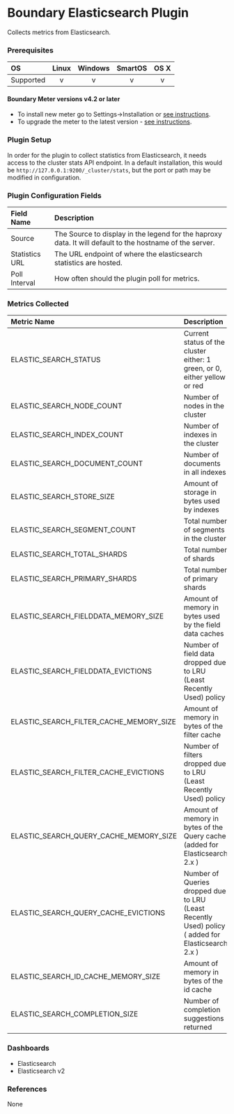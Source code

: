 # Boundary Elasticsearch Plugin 

Collects metrics from Elasticsearch.

### Prerequisites

|     OS    | Linux | Windows | SmartOS | OS X |
|:----------|:-----:|:-------:|:-------:|:----:|
| Supported |   v   |    v    |    v    |  v   |

#### Boundary Meter versions v4.2 or later

- To install new meter go to Settings->Installation or [see instructions](https://help.boundary.com/hc/en-us/sections/200634331-Installation).
- To upgrade the meter to the latest version - [see instructions](https://help.boundary.com/hc/en-us/articles/201573102-Upgrading-the-Boundary-Meter).

### Plugin Setup

In order for the plugin to collect statistics from Elasticsearch, it needs access to the cluster stats API endpoint.
In a default installation, this would be `http://127.0.0.1:9200/_cluster/stats`, but the port or path may be
modified in configuration.

### Plugin Configuration Fields

|Field Name    | Description                                                                                              |
|:-------------|:---------------------------------------------------------------------------------------------------------|
|Source        | The Source to display in the legend for the haproxy data.  It will default to the hostname of the server.|
|Statistics URL| The URL endpoint of where the elasticsearch statistics are hosted.                                       |
|Poll Interval | How often should the plugin poll for metrics.                                                            |

### Metrics Collected

|Metric Name                                   |Description                                                               |
|:---------------------------------------------|:-------------------------------------------------------------------------|
| ELASTIC\_SEARCH\_STATUS                      | Current status of the cluster either: 1 green, or 0, either yellow or red|
| ELASTIC\_SEARCH\_NODE\_COUNT                 | Number of nodes in the cluster                                           |
| ELASTIC\_SEARCH\_INDEX\_COUNT                | Number of indexes in the cluster                                         |
| ELASTIC\_SEARCH\_DOCUMENT\_COUNT             | Number of documents in all indexes                                       |
| ELASTIC\_SEARCH\_STORE\_SIZE                 | Amount of storage in bytes used by indexes                               |
| ELASTIC\_SEARCH\_SEGMENT\_COUNT              | Total number of segments in the cluster                                  |
| ELASTIC\_SEARCH\_TOTAL\_SHARDS               | Total number of shards                                                   |
| ELASTIC\_SEARCH\_PRIMARY\_SHARDS             | Total number of primary shards                                           |
| ELASTIC\_SEARCH\_FIELDDATA\_MEMORY\_SIZE     | Amount of memory in bytes used by the field data caches                  |
| ELASTIC\_SEARCH\_FIELDDATA\_EVICTIONS        | Number of field data dropped due to LRU (Least Recently Used) policy     |
| ELASTIC\_SEARCH\_FILTER\_CACHE\_MEMORY\_SIZE | Amount of memory in bytes of the filter cache                            |
| ELASTIC\_SEARCH\_FILTER\_CACHE\_EVICTIONS    | Number of filters dropped due to LRU (Least Recently Used) policy        |
| ELASTIC\_SEARCH\_QUERY\_CACHE\_MEMORY\_SIZE  | Amount of memory in bytes of the Query cache (added for Elasticsearch 2.x )         |
| ELASTIC\_SEARCH\_QUERY\_CACHE\_EVICTIONS     | Number of Queries dropped due to LRU (Least Recently Used) policy ( added for Elasticsearch 2.x )        |
| ELASTIC\_SEARCH\_ID\_CACHE\_MEMORY\_SIZE     | Amount of memory in bytes of the id cache                                |
| ELASTIC\_SEARCH\_COMPLETION\_SIZE            | Number of completion suggestions returned                                |

### Dashboards

- Elasticsearch
- Elasticsearch v2

### References

None
